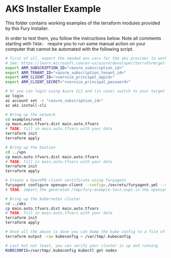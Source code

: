 # AKS Installer Example

This folder contains working examples of the terraform modules provided by this Fury Installer.

In order to test them, you follow the instructions below.
Note all comments starting with `TASK: ` require you to run some manual action on your computer
that cannot be automated with the following script.

```bash
# First of all, export the needed env vars for the aks provider to work
# See: https://learn.microsoft.com/en-us/azure/developer/terraform/get-started-cloud-shell-bash?tabs=bash
export ARM_SUBSCRIPTION_ID="<azure_subscription_id>"
export ARM_TENANT_ID="<azure_subscription_tenant_id>"
export ARM_CLIENT_ID="<service_principal_appid>"
export ARM_CLIENT_SECRET="<service_principal_password>"

# Or you can login using Azure CLI and (in case) switch to your target subscription
az login
az account set -s "<azure_subscription_id>"
az aks install-cli

# Bring up the network
cd examples/vnet
cp main.auto.tfvars.dist main.auto.tfvars
# TASK: fill in main.auto.tfvars with your data
terraform init
terraform apply

# Bring up the bastion
cd ../vpn
cp main.auto.tfvars.dist main.auto.tfvars
# TASK: fill in main.auto.tfvars with your data
terraform init
terraform apply

# Create a OpenVPN client certificate using furyagent
furyagent configure openvpn-client --config=./secrets/furyagent.yml --client-name test > /tmp/fury-example-test.ovpn
# TASK: import the generated /tmp/fury-example-test.ovpn in the openvpn client of your choice and turn it on.

# Bring up the kubernetes cluster
cd ../aks
cp main.auto.tfvars.dist main.auto.tfvars
# TASK: fill in main.auto.tfvars with your data
terraform init
terraform apply

# Once all the above is done you can dump the kube config to a file of your choice
terraform output -raw kubeconfig > /var/tmp/.kubeconfig

# Last but not least, you can verify your cluster is up and running
KUBECONFIG=/var/tmp/.kubeconfig kubectl get nodes
```
